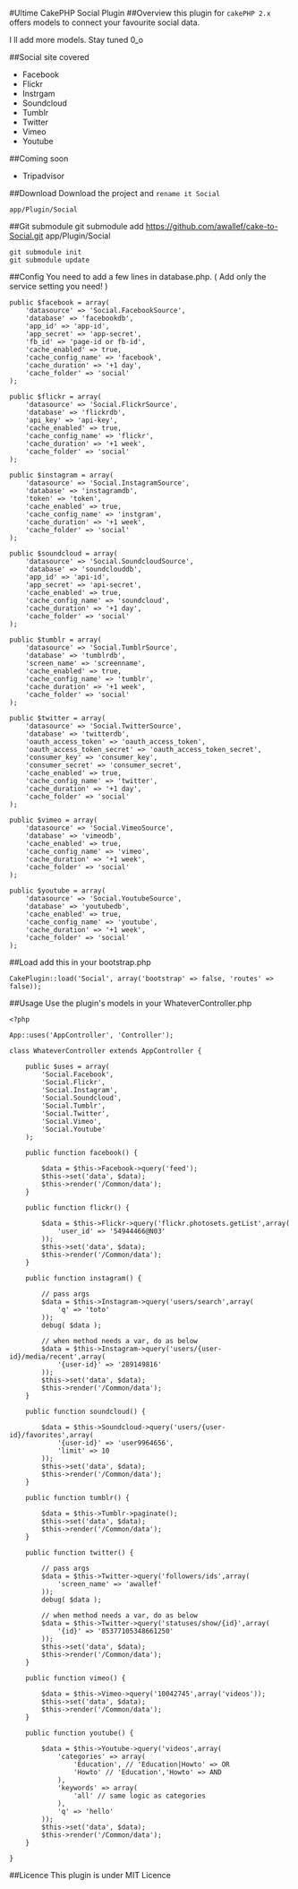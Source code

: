 #Ultime CakePHP Social Plugin
##Overview
this plugin for `cakePHP 2.x` offers models to connect your favourite social data.

I ll add more models. Stay tuned 0_o

##Social site covered
* Facebook
* Flickr
* Instrgam
* Soundcloud
* Tumblr
* Twitter
* Vimeo
* Youtube
 
##Coming soon

* Tripadvisor

##Download
Download the project and `rename it Social`

	app/Plugin/Social


##Git submodule
	git submodule add https://github.com/awallef/cake-to-Social.git app/Plugin/Social
	
	git submodule init
	git submodule update

##Config
You need to add a few lines in database.php. ( Add only the service setting you need! )
	
	public $facebook = array(
        'datasource' => 'Social.FacebookSource',
        'database' => 'facebookdb',
        'app_id' => 'app-id',
        'app_secret' => 'app-secret',
        'fb_id' => 'page-id or fb-id',
        'cache_enabled' => true,
        'cache_config_name' => 'facebook',
        'cache_duration' => '+1 day',
        'cache_folder' => 'social'
    );
    
    public $flickr = array(
        'datasource' => 'Social.FlickrSource',
        'database' => 'flickrdb',
        'api_key' => 'api-key',
        'cache_enabled' => true,
        'cache_config_name' => 'flickr',
        'cache_duration' => '+1 week',
        'cache_folder' => 'social'
    );
    
    public $instagram = array(
        'datasource' => 'Social.InstagramSource',
        'database' => 'instagramdb',
        'token' => 'token',
        'cache_enabled' => true,
        'cache_config_name' => 'instgram',
        'cache_duration' => '+1 week',
        'cache_folder' => 'social'
    );
    
    public $soundcloud = array(
        'datasource' => 'Social.SoundcloudSource',
        'database' => 'soundclouddb',
        'app_id' => 'api-id',
        'app_secret' => 'api-secret',
        'cache_enabled' => true,
        'cache_config_name' => 'soundcloud',
        'cache_duration' => '+1 day',
        'cache_folder' => 'social'
    );
    
    public $tumblr = array(
        'datasource' => 'Social.TumblrSource',
        'database' => 'tumblrdb',
        'screen_name' => 'screenname',
        'cache_enabled' => true,
        'cache_config_name' => 'tumblr',
        'cache_duration' => '+1 week',
        'cache_folder' => 'social'
    );
    
    public $twitter = array(
        'datasource' => 'Social.TwitterSource',
        'database' => 'twitterdb',
        'oauth_access_token' => 'oauth_access_token',
        'oauth_access_token_secret' => 'oauth_access_token_secret',
        'consumer_key' => 'consumer_key',
        'consumer_secret' => 'consumer_secret',
        'cache_enabled' => true,
        'cache_config_name' => 'twitter',
        'cache_duration' => '+1 day',
        'cache_folder' => 'social'
    );
    
    public $vimeo = array(
        'datasource' => 'Social.VimeoSource',
        'database' => 'vimeodb',
        'cache_enabled' => true,
        'cache_config_name' => 'vimeo',
        'cache_duration' => '+1 week',
        'cache_folder' => 'social'
    );
    
    public $youtube = array(
        'datasource' => 'Social.YoutubeSource',
        'database' => 'youtubedb',
        'cache_enabled' => true,
        'cache_config_name' => 'youtube',
        'cache_duration' => '+1 week',
        'cache_folder' => 'social'
    );


##Load
add this in your bootstrap.php

	CakePlugin::load('Social', array('bootstrap' => false, 'routes' => false));

##Usage
Use the plugin's models in your WhateverController.php

	<?php

	App::uses('AppController', 'Controller');

	class WhateverController extends AppController {

    	public $uses = array(
        	'Social.Facebook',
        	'Social.Flickr',
        	'Social.Instagram',
        	'Social.Soundcloud',
        	'Social.Tumblr',
        	'Social.Twitter',
        	'Social.Vimeo',
        	'Social.Youtube'
    	);
    
    	public function facebook() {

        	$data = $this->Facebook->query('feed');
        	$this->set('data', $data); 
        	$this->render('/Common/data');
    	}
    
    	public function flickr() {

        	$data = $this->Flickr->query('flickr.photosets.getList',array(
        		'user_id' => '54944466@N03'
        	));
        	$this->set('data', $data);
        	$this->render('/Common/data');
    	}
    	
    	public function instagram() {
        
        	// pass args 
        	$data = $this->Instagram->query('users/search',array(
        		'q' => 'toto'
        	));
        	debug( $data );
        
        	// when method needs a var, do as below
        	$data = $this->Instagram->query('users/{user-id}/media/recent',array(
            	'{user-id}' => '289149816'
        	));
        	$this->set('data', $data);
        	$this->render('/Common/data');
    	}
    
    	public function soundcloud() {
        	
        	$data = $this->Soundcloud->query('users/{user-id}/favorites',array(
            	'{user-id}' => 'user9964656',
            	'limit' => 10
        	));
        	$this->set('data', $data);
        	$this->render('/Common/data');
    	}
    
    	public function tumblr() {
        
        	$data = $this->Tumblr->paginate();
        	$this->set('data', $data);
        	$this->render('/Common/data');
    	}
    	
    	public function twitter() {
        
        	// pass args 
        	$data = $this->Twitter->query('followers/ids',array(
            	'screen_name' => 'awallef'
        	));
        	debug( $data );
        
        	// when method needs a var, do as below
        	$data = $this->Twitter->query('statuses/show/{id}',array(
            	'{id}' => '85377105348661250'
        	));
        	$this->set('data', $data);
        	$this->render('/Common/data');
    	}
    	
    	public function vimeo() {

        	$data = $this->Vimeo->query('10042745',array('videos'));
        	$this->set('data', $data);
        	$this->render('/Common/data');
    	}
    
    	public function youtube() {

        	$data = $this->Youtube->query('videos',array(
            	'categories' => array(
                	'Education', // 'Education|Howto' => OR 
                	'Howto' // 'Education','Howto' => AND
            	),
            	'keywords' => array(
                	'all' // same logic as categories
            	),
            	'q' => 'hello'
        	));
        	$this->set('data', $data);
        	$this->render('/Common/data');
    	}

	}


##Licence
This plugin is under MIT Licence